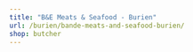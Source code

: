 ```yaml
---
title: "B&E Meats & Seafood - Burien"
url: /burien/bande-meats-and-seafood-burien/
shop: butcher
---
```

